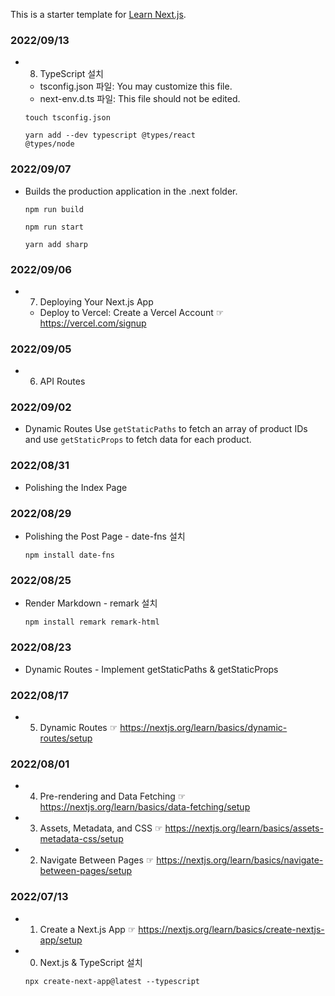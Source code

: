This is a starter template for [Learn Next.js](https://nextjs.org/learn).

### 2022/09/13

- 8. TypeScript 설치

  - tsconfig.json 파일: You may customize this file.
  - next-env.d.ts 파일: This file should not be edited.

  <code>touch tsconfig.json</code>

  <code>yarn add --dev typescript @types/react @types/node</code>

### 2022/09/07

- Builds the production application in the .next folder.

  <code>npm run build</code>

  <code>npm run start</code>

  <code>yarn add sharp</code>

### 2022/09/06

- 7. Deploying Your Next.js App

  - Deploy to Vercel: Create a Vercel Account ☞ https://vercel.com/signup

### 2022/09/05

- 6. API Routes

### 2022/09/02

- Dynamic Routes
  Use `getStaticPaths` to fetch an array of product IDs and use `getStaticProps` to fetch data for each product.

### 2022/08/31

- Polishing the Index Page

### 2022/08/29

- Polishing the Post Page - date-fns 설치

  <code>npm install date-fns</code>

### 2022/08/25

- Render Markdown - remark 설치

  <code>npm install remark remark-html</code>

### 2022/08/23

- Dynamic Routes - Implement getStaticPaths & getStaticProps

### 2022/08/17

- 5. Dynamic Routes ☞ https://nextjs.org/learn/basics/dynamic-routes/setup

### 2022/08/01

- 4. Pre-rendering and Data Fetching ☞ https://nextjs.org/learn/basics/data-fetching/setup
- 3. Assets, Metadata, and CSS ☞ https://nextjs.org/learn/basics/assets-metadata-css/setup
- 2. Navigate Between Pages ☞ https://nextjs.org/learn/basics/navigate-between-pages/setup

### 2022/07/13

- 1. Create a Next.js App ☞ https://nextjs.org/learn/basics/create-nextjs-app/setup
- 0. Next.js & TypeScript 설치

  <code>npx create-next-app@latest --typescript</code>

